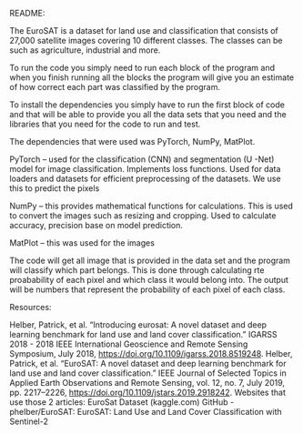README: 

The EuroSAT is a dataset for land use and classification that consists of 27,000 satellite images covering 10 different classes. The classes can be such as agriculture, industrial and more. 


To run the code you simply need to run each block of the program and when you finish running all the blocks the program will give you an estimate of how correct each part was classified by the program.


To install the dependencies you simply have to run the first block of code and that will be able to provide you all the data sets that you need and the libraries that you need for the code to run and test.


The dependencies that were used was PyTorch, NumPy, MatPlot.


PyTorch – used for the classification (CNN) and segmentation (U -Net) model for image classification. Implements loss functions. Used for data loaders and datasets for efficient preprocessing of the datasets. We use this to predict the pixels


NumPy – this provides mathematical functions for calculations. This is used to convert the images such as resizing and cropping. Used to calculate accuracy, precision base on model prediction.


MatPlot – this was used for the images
 
The code will get all image that is provided in the data set and the program will classify which part belongs. This is done through calculating rte proabability of each pixel and which class it would belong into. The output will be numbers that represent the probability of each pixel of each class.




 
Resources:

Helber, Patrick, et al. “Introducing eurosat: A novel dataset and deep learning benchmark for land use and land cover classification.” IGARSS 2018 - 2018 IEEE International Geoscience and Remote Sensing Symposium, July 2018, https://doi.org/10.1109/igarss.2018.8519248. 
Helber, Patrick, et al. “EuroSAT: A novel dataset and deep learning benchmark for land use and land cover classification.” IEEE Journal of Selected Topics in Applied Earth Observations and Remote Sensing, vol. 12, no. 7, July 2019, pp. 2217–2226, https://doi.org/10.1109/jstars.2019.2918242. 
Websites that use those 2 articles:
EuroSat Dataset (kaggle.com)
GitHub - phelber/EuroSAT: EuroSAT: Land Use and Land Cover Classification with Sentinel-2
